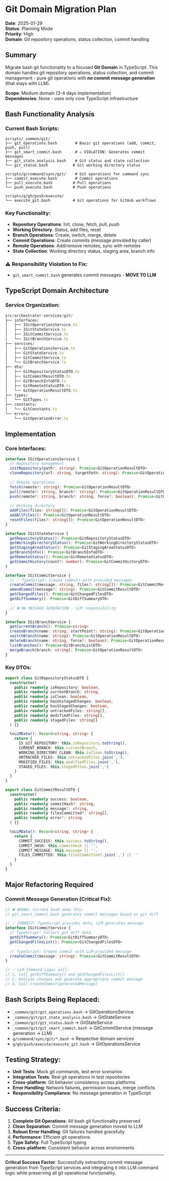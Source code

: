 # Git Domain Migration Plan

**Date**: 2025-01-29  
**Status**: Planning Mode  
**Priority**: High  
**Domain**: Git repository operations, status collection, commit handling

## Summary

Migrate bash git functionality to a focused **Git Domain** in TypeScript. This domain handles git repository operations, status collection, and commit management - pure git operations with **no commit message generation** (that stays with LLM).

**Scope**: Medium domain (3-4 days implementation)  
**Dependencies**: None - uses only core TypeScript infrastructure

## Bash Functionality Analysis

### Current Bash Scripts:
```
scripts/_common/git/
├── git_operations.bash        # Basic git operations (add, commit, push, pull)
├── git_smart_commit.bash      # ⚠️ VIOLATION: Generates commit messages  
├── git_state_analysis.bash    # Git status and state collection
└── git_status.bash           # Git working directory status

scripts/g/command/sync/git/    # Git operations for command sync
├── commit_execute.bash        # Commit operations
├── pull_execute.bash         # Pull operations  
└── push_execute.bash         # Push operations

scripts/g/gh/push/execute/
└── execute_git.bash          # Git operations for GitHub workflows
```

### Key Functionality:
- **Repository Operations**: Init, clone, fetch, pull, push
- **Working Directory**: Status, add files, reset
- **Branch Operations**: Create, switch, merge, delete
- **Commit Operations**: Create commits (message provided by caller)
- **Remote Operations**: Add/remove remotes, sync with remotes
- **State Collection**: Working directory status, staging area, branch info

### ⚠️ **Responsibility Violation to Fix:**
- `git_smart_commit.bash` generates commit messages - **MOVE TO LLM**

## TypeScript Domain Architecture

### Service Organization:
```typescript
src/orchestrator-services/git/
├── interfaces/
│   ├── IGitOperationsService.ts
│   ├── IGitStateService.ts
│   ├── IGitCommitService.ts
│   └── IGitBranchService.ts
├── services/
│   ├── GitOperationsService.ts
│   ├── GitStateService.ts
│   ├── GitCommitService.ts
│   └── GitBranchService.ts
├── dto/
│   ├── GitRepositoryStatusDTO.ts
│   ├── GitCommitResultDTO.ts
│   ├── GitBranchInfoDTO.ts
│   ├── GitRemoteStatusDTO.ts
│   └── GitOperationResultDTO.ts
├── types/
│   └── GitTypes.ts
├── constants/
│   └── GitConstants.ts
└── errors/
    └── GitOperationError.ts
```

## Implementation

### Core Interfaces:

```typescript
interface IGitOperationsService {
  // Repository management
  initRepository(path?: string): Promise<GitOperationResultDTO>
  cloneRepository(url: string, targetPath: string): Promise<GitOperationResultDTO>
  
  // Remote operations
  fetch(remote?: string): Promise<GitOperationResultDTO>
  pull(remote?: string, branch?: string): Promise<GitOperationResultDTO>
  push(remote?: string, branch?: string, force?: boolean): Promise<GitOperationResultDTO>
  
  // Working directory
  addFiles(files: string[]): Promise<GitOperationResultDTO>
  addAllFiles(): Promise<GitOperationResultDTO>
  resetFiles(files?: string[]): Promise<GitOperationResultDTO>
}

interface IGitStateService {
  getRepositoryStatus(): Promise<GitRepositoryStatusDTO>
  getWorkingDirectoryStatus(): Promise<GitWorkingDirectoryStatusDTO>
  getStagingAreaStatus(): Promise<GitStagingAreaStatusDTO>
  getBranchInfo(): Promise<GitBranchInfoDTO>
  getRemoteStatus(): Promise<GitRemoteStatusDTO>
  getCommitHistory(count?: number): Promise<GitCommitHistoryDTO>
}

interface IGitCommitService {
  // ✅ TypeScript: Create commits with provided messages
  createCommit(message: string, files?: string[]): Promise<GitCommitResultDTO>
  amendCommit(message?: string): Promise<GitCommitResultDTO>
  getChangedFiles(): Promise<GitChangedFilesDTO>
  getDiffSummary(): Promise<GitDiffSummaryDTO>
  
  // ❌ NO MESSAGE GENERATION - LLM responsibility
}

interface IGitBranchService {
  getCurrentBranch(): Promise<string>
  createBranch(name: string, startPoint?: string): Promise<GitOperationResultDTO>
  switchBranch(name: string): Promise<GitOperationResultDTO>
  deleteBranch(name: string, force?: boolean): Promise<GitOperationResultDTO>
  listBranches(): Promise<GitBranchListDTO>
  mergeBranch(branch: string): Promise<GitOperationResultDTO>
}
```

### Key DTOs:

```typescript
export class GitRepositoryStatusDTO {
  constructor(
    public readonly isRepository: boolean,
    public readonly currentBranch: string,
    public readonly isClean: boolean,
    public readonly hasUnstagedChanges: boolean,
    public readonly hasStagedChanges: boolean,
    public readonly untrackedFiles: string[],
    public readonly modifiedFiles: string[],
    public readonly stagedFiles: string[]
  ) {}

  toLLMData(): Record<string, string> {
    return {
      IS_GIT_REPOSITORY: this.isRepository.toString(),
      CURRENT_BRANCH: this.currentBranch,
      WORKING_DIRECTORY_CLEAN: this.isClean.toString(),
      UNTRACKED_FILES: this.untrackedFiles.join(','),
      MODIFIED_FILES: this.modifiedFiles.join(','),
      STAGED_FILES: this.stagedFiles.join(',')
    }
  }
}

export class GitCommitResultDTO {
  constructor(
    public readonly success: boolean,
    public readonly commitHash?: string,
    public readonly message?: string,
    public readonly filesCommitted?: string[],
    public readonly error?: string
  ) {}

  toLLMData(): Record<string, string> {
    return {
      COMMIT_SUCCESS: this.success.toString(),
      COMMIT_HASH: this.commitHash || '',
      COMMIT_MESSAGE: this.message || '',
      FILES_COMMITTED: this.filesCommitted?.join(',') || ''
    }
  }
}
```

## Major Refactoring Required

### Commit Message Generation (Critical Fix):
```typescript
// ❌ WRONG: Current bash does this
// git_smart_commit.bash generates commit messages based on git diff

// ✅ CORRECT: TypeScript provides data, LLM generates message
interface IGitCommitService {
  // TypeScript: Collect git diff data
  getDiffSummary(): Promise<GitDiffSummaryDTO>
  getChangedFilesList(): Promise<GitChangedFilesDTO>
  
  // TypeScript: Create commit with LLM-provided message
  createCommit(message: string): Promise<GitCommitResultDTO>
}

// ✅ LLM Command Logic will:
// 1. Call getDiffSummary() and getChangedFilesList()
// 2. Analyze changes and generate appropriate commit message
// 3. Call createCommit(generatedMessage)
```

## Bash Scripts Being Replaced:

- `_common/git/git_operations.bash` → GitOperationsService
- `_common/git/git_state_analysis.bash` → GitStateService  
- `_common/git/git_status.bash` → GitStateService
- `_common/git/git_smart_commit.bash` → GitCommitService (message generation → LLM)
- `g/command/sync/git/*.bash` → Respective domain services
- `g/gh/push/execute/execute_git.bash` → GitOperationsService

## Testing Strategy:

- **Unit Tests**: Mock git commands, test error scenarios
- **Integration Tests**: Real git operations in test repositories
- **Cross-platform**: Git behavior consistency across platforms
- **Error Handling**: Network failures, permission issues, merge conflicts
- **Responsibility Compliance**: No message generation in TypeScript

## Success Criteria:

1. **Complete Git Operations**: All bash git functionality preserved
2. **Clean Separation**: Commit message generation moved to LLM
3. **Robust Error Handling**: Git failures handled gracefully  
4. **Performance**: Efficient git operations
5. **Type Safety**: Full TypeScript typing
6. **Cross-platform**: Consistent behavior across environments

---

**Critical Success Factor**: Successfully extracting commit message generation from TypeScript services and integrating it into LLM command logic while preserving all git operational functionality.